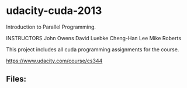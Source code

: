 udacity-cuda-2013
=================

Introduction to Parallel Programming.

INSTRUCTORS
John Owens
David Luebke
Cheng-Han Lee
Mike Roberts

This project includes all cuda programming assignments for the course.

https://www.udacity.com/course/cs344

Files:
-----
